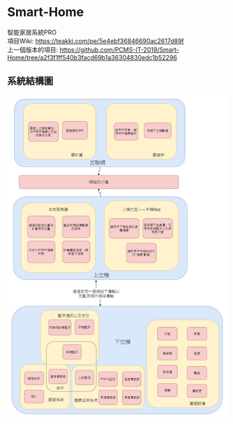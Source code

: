 # Smart-Home
智能家居系統PRO  
項目Wiki: https://teakki.com/pe/5e4ebf36846690ac2617d89f  
上一個版本的項目: https://github.com/PCMS-IT-2019/Smart-Home/tree/a2f3f1ff540b3facd69b1a36304830edc1b52296  

## 系統結構圖
![img](https://github.com/PCMS-IT-2019/Smart-Home/blob/master/Architecture%20diagram.jpg?raw=true)
